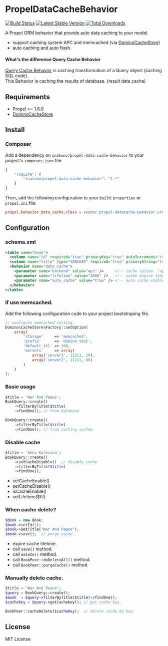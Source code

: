 PropelDataCacheBehavior
==========================
[![Build Status](https://travis-ci.org/SNakano/PropelDataCacheBehavior.png)](https://travis-ci.org/SNakano/PropelDataCacheBehavior)
[![Latest Stable Version](https://poser.pugx.org/snakano/propel-data-cache-behavior/v/stable.png)](https://packagist.org/packages/snakano/propel-data-cache-behavior)
[![Total Downloads](https://poser.pugx.org/snakano/propel-data-cache-behavior/downloads.png)](https://packagist.org/packages/snakano/propel-data-cache-behavior)

A Propel ORM behavior that provide auto data caching to your model.

- support caching system APC and memcached (via [DominoCacheStore](https://github.com/SNakano/CacheStore))
- auto caching and auto flush.

#### What's the difference Query Cache Behavior

[Query Cache Behavior](http://propelorm.org/behaviors/query-cache.html) is caching transformation of a Query object (caching SQL code).<br />
This Behavior is caching the results of database. (result data cache)


Requirements
------------

- Propel >= 1.6.0
- [DominoCacheStore](https://github.com/SNakano/CacheStore)


Install
-------

### Composer

Add a dependency on `snakano/propel-data-cache-behavior` to your project's `composer.json` file.

```javascript
{
    "require": {
        "snakano/propel-data-cache-behavior": "1.*"
    }
}
```

Then, add the following configuration to your `build.properties` or `propel.ini` file:

```ini
propel.behavior.data_cache.class = vendor.propel-datacache-behavior.src.DataCacheBehavior
```

Configuration
-------------

### schema.xml

```xml
<table name="book">
  <column name="id" required="true" primaryKey="true" autoIncrement="true" type="INTEGER" />
  <column name="title" type="VARCHAR" required="true" primaryString="true" />
  <behavior name="data_cache">
    <parameter name="backend" value="apc" />     <!-- cache system. "apc" or "memcache", default "apc". (optional) -->
    <parameter name="lifetime" value="3600" />   <!-- cache expire time (second). default 3600 (optional) -->
    <parameter name="auto_cache" value="true" /> <!-- auto cache enable. default true (optional) -->
  </behavior>
</table>
```

### if use memcached.

Add the following configuration code to your project bootstraping file.

```php
// configure memcached setting.
Domino\CacheStore\Factory::setOption(
    array(
        'storage'     => 'memcached',
        'prefix'      => 'domino_test',
        'default_ttl' => 360,
        'servers'     => array(
            array('server1', 11211, 20),
            array('server2', 11211, 80)
        )
    )
);

```

### Basic usage

```php
$title = 'War And Peace';
BookQuery::create()
    ->filterByTitle($title)
    ->findOne(); // from Database

BookQuery::create()
    ->filterByTitle($title)
    ->findOne(); // from caching system
```

### Disable cache

```php
$title = 'Anna Karenina';
BookQuery::create()
    ->setCacheDisable()  // disable cache
    ->filterByTitle($title)
    ->findOne();
```

- setCacheEnable()
- setCacheDisable()
- isCacheEnable()
- setLifetime($ttl)


### When cache delete?

```php
$book = new Book;
$book->setId(1);
$book->setTitle("War And Peace");
$book->save();  // purge cache.
```

- expire cache lifetime.
- call `save()` method.
- call `delete()` method.
- call `BookPeer::doDeleteAll()` method.
- call `BookPeer::purgeCache()` method.

### Manually delete cache.

```php
$title = 'War And Peace';
$query = BookQuery::create();
$book  = $query->filterByTitle($title)->findOne();
$cacheKey = $query->getCacheKey(); // get cache key.

BookPeer::cacheDelete($cacheKey);  // delete cache by key.
```

License
-------

MIT License
